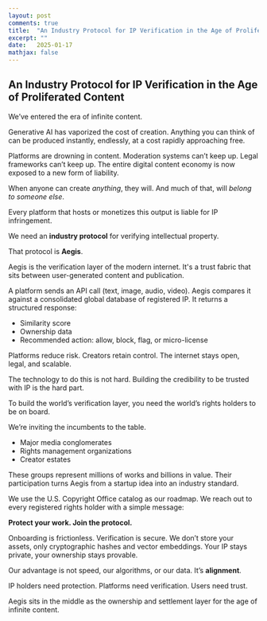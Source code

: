 ```yaml
---
layout: post
comments: true
title:  "An Industry Protocol for IP Verification in the Age of Proliferated Content"
excerpt: ""
date:   2025-01-17
mathjax: false
---
```


## **An Industry Protocol for IP Verification in the Age of Proliferated Content**

We’ve entered the era of infinite content.

Generative AI has vaporized the cost of creation. Anything you can think of can be produced instantly, endlessly, at a cost rapidly approaching free.

Platforms are drowning in content. Moderation systems can’t keep up. Legal frameworks can’t keep up. The entire digital content economy is now exposed to a new form of liability.

When anyone can create *anything*, they will. And much of that, will *belong to someone else*.

Every platform that hosts or monetizes this output is liable for IP infringement.

We need an **industry protocol** for verifying intellectual property.

That protocol is **Aegis**.

Aegis is the verification layer of the modern internet. It's a trust fabric that sits between user-generated content and publication.

A platform sends an API call (text, image, audio, video).
Aegis compares it against a consolidated global database of registered IP.
It returns a structured response:

* Similarity score
* Ownership data
* Recommended action: allow, block, flag, or micro-license

Platforms reduce risk.
Creators retain control.
The internet stays open, legal, and scalable.

The technology to do this is not hard. Building the credibility to be trusted with IP is the hard part.

To build the world’s verification layer, you need the world’s rights holders to be on board.

We’re inviting the incumbents to the table.

* Major media conglomerates
* Rights management organizations
* Creator estates

These groups represent millions of works and billions in value. Their participation turns Aegis from a startup idea into an industry standard.

We use the U.S. Copyright Office catalog as our roadmap.
We reach out to every registered rights holder with a simple message:

**Protect your work. Join the protocol.**

Onboarding is frictionless. Verification is secure.
We don’t store your assets, only cryptographic hashes and vector embeddings.
Your IP stays private, your ownership stays provable.

Our advantage is not speed, our algorithms, or our data. It’s **alignment**.

IP holders need protection.
Platforms need verification.
Users need trust.

Aegis sits in the middle as the ownership and settlement layer for the age of infinite content.